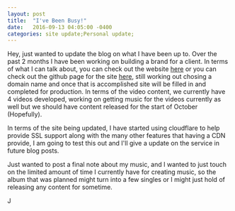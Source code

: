 ```yaml
---
layout: post
title:  "I've Been Busy!"
date:   2016-09-13 04:05:00 -0400
categories: site update;Personal update;
---
```



Hey, just wanted to update the blog on what I have been up to. Over the past 2 months I have been working on building a brand for a client. In terms of what I can talk about, you can check out the website [here](jordansite.github.io/jekyll-vlog) or you can check out the github page for the site [here](https://github.com/jordansite/jekyll-vlog), still working out chosing a domain name and once that is accomplished site will be filled in and completed for production. In terms of the video content, we currently have 4 videos developed, working on getting music for the videos currently as well but we should have content released for the start of October (Hopefully).


In terms of the site being updated, I have started using cloudflare to help provide SSL support along with the many other features that having a CDN provide, I am going to test this out and I'll give a update on the service in future blog posts.


Just wanted to post a final note about my music, and I wanted to just touch on the limited amount of time I currently have for creating music, so the album that was planned might turn into a few singles or I might just hold of releasing any content for sometime.

J
